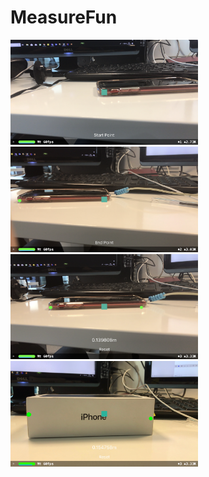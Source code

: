 # MeasureFun

<img src="https://github.com/YassineDaoudi/MeasureFun/blob/master/IMG_0072.png" width="300"> <img src="https://github.com/YassineDaoudi/MeasureFun/blob/master/IMG_0073.png" width="300">
<img src="https://github.com/YassineDaoudi/MeasureFun/blob/master/IMG_0074.png" width="300"> 
<img src="https://github.com/YassineDaoudi/MeasureFun/blob/master/IMG_0075.jpg" width="300">
